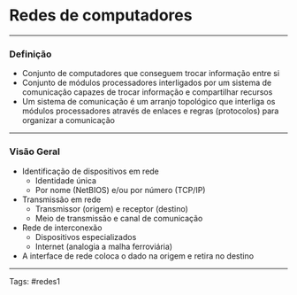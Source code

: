 # Redes de computadores

---

### Definição

- Conjunto de computadores que conseguem trocar informação entre si
- Conjunto de módulos processadores interligados por um sistema de comunicação capazes de trocar informação e compartilhar recursos
- Um sistema de comunicação é um arranjo topológico que interliga os módulos processadores através de enlaces e regras (protocolos) para organizar a comunicação

---

### Visão Geral

- Identificação de dispositivos em rede
	- Identidade única
	- Por nome (NetBIOS) e/ou por número (TCP/IP)
- Transmissão em rede
	- Transmissor (origem) e receptor (destino)
	- Meio de transmissão e canal de comunicação
- Rede de interconexão 
	- Dispositivos especializados
	- Internet (analogia a malha ferroviária)
- A interface  de rede coloca o dado na origem e retira no destino

---

Tags: #redes1 